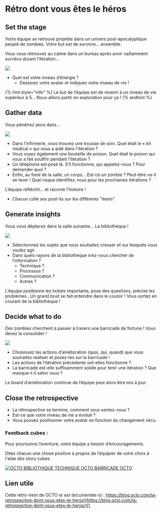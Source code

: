 # Rétro dont vous êtes le héros

## Set the stage

Votre équipe se retrouve projetée dans un univers post-apocalyptique peuplé de zombies. Votre but est de survivre… ensemble. 

Vous vous retrouvez au calme dans un bureau après avoir vaillamment survécu durant l’itération…

![](https://firebasestorage.googleapis.com/v0/b/gitbook-x-prod.appspot.com/o/spaces%2F-MAffO8xa1ZWmgZvfeK2%2Fuploads%2FHjMDyvAom0LrR5t0dPoM%2Ffile.png?alt=media)

* Quel est votre niveau d’énergie ? 
  * Dessinez votre avatar et indiquez votre niveau de vie !

{% hint style="info" %}
Le but de l’équipe est de revenir à un niveau de vie supérieur à 5… Nous allons partir en exploration pour ça !
{% endhint %}

## Gather data

Vous pénétrez alors dans…

![](https://firebasestorage.googleapis.com/v0/b/gitbook-x-prod.appspot.com/o/spaces%2F-MAffO8xa1ZWmgZvfeK2%2Fuploads%2FzO6XwI2WHhhn2IqxuSBb%2Ffile.png?alt=media)

* Dans l’infirmerie, vous trouvez une trousse de soin. Quel était le « kit medical » qui vous a aidé dans l’itération ?
* Vous voyez également une bouteille de poison. Quel était le poison qui vous a fait souffrir pendant l’itération ?
* Un téléphone est posé là. S’il fonctionne, qui appelez-vous ? Pour demander quoi ?
* Enfin, au fond de la salle, un corps… Est-ce un zombie ? Peut-être va-il se lever ! Quel risque identifiez-vous pour les prochaines itérations ?

L’équipe réfléchit… et raconte l’histoire !

* Chacun colle ses post-its sur les différents "items"

## Generate insights

Vous vous déplacez dans la salle suivante… La bibliothèque !

![](https://firebasestorage.googleapis.com/v0/b/gitbook-x-prod.appspot.com/o/spaces%2F-MAffO8xa1ZWmgZvfeK2%2Fuploads%2FeeNVtt2hiRfEsmxs5Oy5%2Ffile.png?alt=media)

* Sélectionnez les sujets que vous souhaitez creuser et sur lesquels vous voulez agir. 
* Dans quels rayons de la bibliothèque iriez-vous chercher de l’information ? 
  * Technique ? 
  * Processus ? 
  * Communication ? 
  * Autres ?

L’équipe positionne les tickets importants, pose des questions, précise les problèmes…Un grand bruit se fait entendre dans le couloir ! Vous sortez en courant de la bibliothèque !

## Decide what to do

Des zombies cherchent à passer à travers une barricade de fortune ! Vous devez la consolider !  

![](https://firebasestorage.googleapis.com/v0/b/gitbook-x-prod.appspot.com/o/spaces%2F-MAffO8xa1ZWmgZvfeK2%2Fuploads%2F0Zm3iDdEmrIDOk8PNTRV%2Ffile.png?alt=media)

* Choisissez les actions d’amélioration (quoi, qui, quand) que vous souhaitez réaliser et posez-les sur la barricade !
*  Les actions de l’itération précédente ont-elles fonctionné ? 
* La barricade est-elle suffisamment solide pour tenir une itération ?  Que manque-t-il selon vous ?

Le board d’amélioration continue de l’équipe peut alors être mis à jour.

## Close the retrospective

* La rétrospective se termine, comment vous sentez-vous ?
* Est-ce que votre niveau de vie a évolué ?
* Vous pouvez positionner votre avatar en fonction du changement vécu.

### Feedback cubes :

Pour poursuivre l’aventure, votre équipe a besoin d’encouragements.

Dites chacun une chose positive à propos de l’équipier de votre choix à l'aide des story cubes.

[![OCTO 
BIBLIOTHtQUE 
TECHNIQUE 
OCTO 
BARRICADE 
OCTO ](https://firebasestorage.googleapis.com/v0/b/gitbook-x-prod.appspot.com/o/spaces%2F-MAffO8xa1ZWmgZvfeK2%2Fuploads%2F45zI8p70dBvK4KwLwcIR%2Ffile.png?alt=media)](https://blog.octo.com/wp-content/uploads/2017/05/posters-retro-dont-vous-etes-le-heros.zip)

## Lien utile

Cette rétro vient de OCTO et est documentée ici : [https://blog.octo.com/la-retrospective-dont-vous-etes-le-heros](https://blog.octo.com/la-retrospective-dont-vous-etes-le-heros/)[\
](https://blog.octo.com/la-retrospective-dont-vous-etes-le-heros/)

